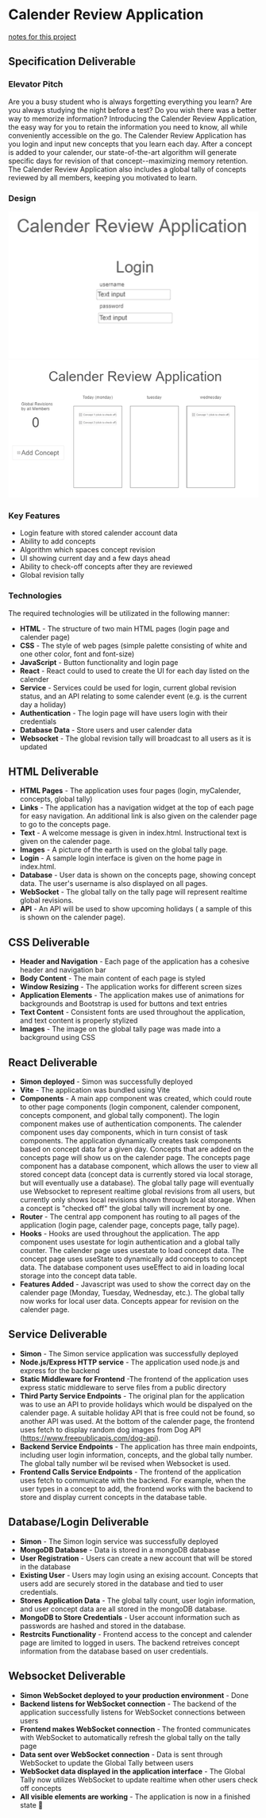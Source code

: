 # Calender Review Application
[notes for this project](notes.md)
## Specification Deliverable
### Elevator Pitch
Are you a busy student who is always forgetting everything you learn?  Are you always studying the night before a test? Do you wish  there was a better way to memorize information? Introducing the Calender Review Application, the easy way for you to retain the information you need to know, all while conveniently accessible on the go.  The Calender Review Application has you login and input new concepts that you learn each day.  After a concept is added to your calender, our state-of-the-art algorithm will generate specific days for revision of that concept--maximizing memory retention.  The Calender Review Application also includes a global tally of concepts reviewed by all members, keeping you motivated to learn.
### Design
![screenshot](page1_design.png)
![screenshot](page2_design.png)
### Key Features
- Login feature with stored calender account data
- Ability to add concepts
- Algorithm which spaces concept revision
- UI showing current day and a few days ahead
- Ability to check-off concepts after they are reviewed
- Global revision tally
### Technologies
The required technologies will be utilizated in the following manner:

- **HTML** - The structure of two main HTML pages (login page and calender page)
- **CSS** - The style of web pages (simple palette consisting of white and one other color, font and font-size)
- **JavaScript** - Button functionality and login page
-  **React** - React could to used to create the UI for each day listed on the calender
-  **Service** - Services could be used for login, current global revision status, and an API relating to some calender event (e.g. is the current day a holiday)
-  **Authentication** - The login page will have users login with their credentials
-  **Database Data** - Store users and user calender data
-  **Websocket** - The global revision tally will broadcast to all users as it is updated

## HTML Deliverable

- **HTML Pages** - The application uses four pages (login, myCalender, concepts, global tally)
- **Links** - The application has a navigation widget at the top of each page for easy navigation. An additional link is also given on the calender page to go to the concepts page.
- **Text** - A welcome message is given in index.html. Instructional text is given on the calender page.
- **Images** - A picture of the earth is used on the global tally page.
- **Login** - A sample login interface is given on the home page in index.html.
- **Database** - User data is shown on the concepts page, showing concept data.  The user's username is also displayed on all pages.
- **WebSocket** - The global tally on the tally page will represent realtime global revisions.
- **API** - An API will be used to show upcoming holidays ( a sample of this is shown on the calender page).

## CSS Deliverable

- **Header and Navigation** - Each page of the application has a cohesive header and navigation bar
- **Body Content** - The main content of each page is styled
- **Window Resizing** - The application works for different screen sizes
- **Application Elements** - The application makes use of animations for backgrounds and Bootstrap is used for buttons and text entries
- **Text Content** - Consistent fonts are used throughout the application, and text content is properly stylized
- **Images** - The image on the global tally page was made into a background using CSS

## React Deliverable

- **Simon deployed** - Simon was successfully deployed
- **Vite** - The application was bundled using Vite
- **Components** - A main app component was created, which could route to other page components (login component, calender component, concepts component, and global tally component).  The login component makes use of authentication components.  The calender component uses day components, which in turn consist of task components.  The application dynamically creates task components based on concept data for a given day.  Concepts that are added on the concepts page will show us on the calender page. The concepts page component has a database component, which allows the user to view all stored concept data (concept data is currently stored via local storage, but will eventually use a database).  The global tally page will eventually use Websocket to represent realtime global revisions from all users, but currently only shows local revisions shown through local storage.  When a concept is "checked off" the global tally will increment by one.
- **Router** - The central app component has routing to all pages of the application (login page, calender page, concepts page, tally page).
- **Hooks** - Hooks are used throughout the application.  The app component uses usestate for login authentication and a global tally counter.  The calender page uses usestate to load concept data.   The concept page uses useState to dynamically add concepts to concept data.  The database component uses useEffect to aid in loading local storage into the concept data table.
- **Features Added** - Javascript was used to show the correct day on the calender page (Monday, Tuesday, Wednesday, etc.).  The global tally now works for local user data.  Concepts appear for revision on the calender page.

## Service Deliverable

- **Simon** - The Simon service application was successfully deployed
- **Node.js/Express HTTP service** - The application used node.js and express for the backend
- **Static Middleware for Frontend** -The frontend of the application uses express static middleware to serve files from a public directory
- **Third Party Service Endpoints** - The original plan for the application was to use an API to provide holidays which would be dispalyed on the calender page.  A suitable holiday API that is free could not be found, so another API was used.  At the bottom of the calender page, the frontend uses fetch to display random dog images from Dog API (https://www.freepublicapis.com/dog-api).
- **Backend Service Endpoints** - The application has three main endpoints, including user login information, concepts, and the global tally number.  The global tally number wil be revised when Websocket is used.
- **Frontend Calls Service Endpoints** - The frontend of the application uses fetch to communicate with the backend.  For example, when the user types in a concept to add, the frontend works with the backend to store and display current concepts in the database table.

## Database/Login Deliverable

- **Simon** - The Simon login service was successfully deployed
- **MongoDB Database** - Data is stored in a mongoDB database
- **User Registration** - Users can create a new account that will be stored in the database
- **Existing User** - Users may login using an exising account.  Concepts that users add are securely stored in the database and tied to user credentials.
- **Stores Application Data** - The global tally count, user login information, and user concept data are all stored in the mongoDB database.
- **MongoDB to Store Credentials** - User account information such as passwords are hashed and stored in the database.
- **Restrcits Functionality** - Frontend access to the concept and calender page are limited to logged in users.  The backend retreives concept information from the database based on user credentials.

## Websocket Deliverable

- **Simon WebSocket deployed to your production environment** - Done
- **Backend listens for WebSocket connection** - The backend of the application successfully listens for WebSocket connections between users
- **Frontend makes WebSocket connection** - The fronted communicates with WebSocket to automatically refresh the global tally on the tally page
- **Data sent over WebSocket connection** - Data is sent through WebSocket to update the Global Tally between users
- **WebSocket data displayed in the application interface** - The Global Tally now utilizes WebSocket to update realtime when other users check off concepts
- **All visible elements are working** - The application is now in a finished state 🎉
